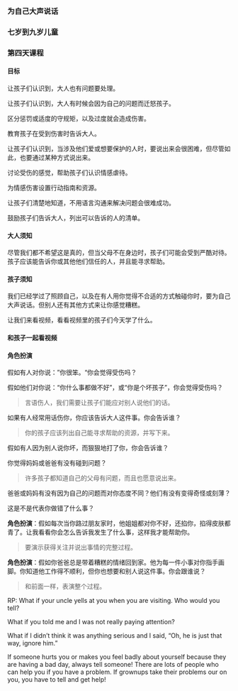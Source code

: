 ### 为自己大声说话

### 七岁到九岁儿童

### 第四天课程

#### 目标

让孩子们认识到，大人也有问题要处理。

让孩子们认识到，大人有时候会因为自己的问题而迁怒孩子。

区分惩罚或适度的守规矩，以及过度就会造成伤害。

教育孩子在受到伤害时告诉大人。

让孩子们认识到，当涉及他们爱或想要保护的人时，要说出来会很困难，但尽管如此，也要通过某种方式说出来。

讨论受伤的感觉，帮助孩子们认识情感虐待。

为情感伤害设置行动指南和资源。

让孩子们清楚地知道，不用语言沟通来解决问题会很难成功。

鼓励孩子们告诉大人，列出可以告诉的人的清单。

#### 大人须知

尽管我们都不希望这是真的，但当父母不在身边时，孩子们可能会受到严酷对待。孩子应该能告诉你或其他他们信任的人，并且能寻求帮助。

#### 孩子须知

我们已经学过了照顾自己，以及在有人用你觉得不合适的方式触碰你时，要为自己大声说话。但别人还有其他方式来让你感觉糟糕。

让我们来看视频，看看视频里的孩子们今天学了什么。

#### 和孩子一起看视频

#### 角色扮演

假如有人对你说：”你很笨。“你会觉得受伤吗？

假如他们对你说：“你什么事都做不好”，或“你是个坏孩子”，你会觉得受伤吗？

> 言语伤人，我们需要让孩子们能应对别人说他们的话。

如果有人经常用话伤你，你应该告诉大人这件事。你会告诉谁？

> 你的孩子应该列出自己能寻求帮助的资源，并写下来。

假如有人因为别人说你坏，而狠狠地打了你，你会告诉谁？

你觉得妈妈或爸爸有没有碰到问题？

> 许多孩子都知道自己的父母有问题，而且也愿意说出来。

爸爸或妈妈有没有因为自己的问题而对你态度不同？他们有没有变得奇怪或刻薄？

这是不是代表你做错了什么事？

**角色扮演**：假如每次当你路过朋友家时，他姐姐都对你不好，还掐你，掐得皮肤都青了。让我看看你会怎么告诉我发生了什么事，这样我才能帮助你。

> 要演示获得关注并说出事情的完整过程。

**角色扮演**：假如你爸爸总是带着糟糕的情绪回到家。他为每一件小事对你指手画脚。你知道他工作得不顺利，但你也想要和别人说这件事。你会跟谁说？

> 和前面一样，表演整个过程。

RP:  What if your uncle yells at you when you are visiting.  Who would you tell?

What if you told me and I was not really paying attention?

What if I didn’t think it was anything serious and I said, “Oh, he is just that way, ignore him.”

If someone hurts you or makes you feel badly about yourself because they are having a bad day, always tell someone!
There are lots of people who can help you if you have a problem.  If grownups take their problems our on you, you have to tell and get help!